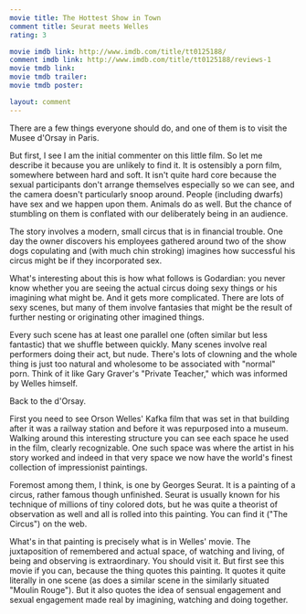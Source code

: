 ```yaml
---
movie title: The Hottest Show in Town
comment title: Seurat meets Welles
rating: 3

movie imdb link: http://www.imdb.com/title/tt0125188/
comment imdb link: http://www.imdb.com/title/tt0125188/reviews-1
movie tmdb link: 
movie tmdb trailer: 
movie tmdb poster: 

layout: comment
---
```


There are a few things everyone should do, and one of them is to visit the Musee d'Orsay in Paris. 

But first, I see I am the initial commenter on this little film. So let me describe it because you are unlikely to find it. It is ostensibly a porn film, somewhere between hard and soft. It isn't quite hard core because the sexual participants don't arrange themselves especially so we can see, and the camera doesn't particularly snoop around. People (including dwarfs) have sex and we happen upon them. Animals do as well. But the chance of stumbling on them is conflated with our deliberately being in an audience.

The story involves a modern, small circus that is in financial trouble. One day the owner discovers his employees gathered around two of the show dogs copulating and (with much chin stroking) imagines how successful his circus might be if they incorporated sex.

What's interesting about this is how what follows is Godardian: you never know whether you are seeing the actual circus doing sexy things or his imagining what might be. And it gets more complicated. There are lots of sexy scenes, but many of them involve fantasies that might be the result of further nesting or originating other imagined things.

Every such scene has at least one parallel one (often similar but less fantastic) that we shuffle between quickly. Many scenes involve real performers doing their act, but nude. There's lots of clowning and the whole thing is just too natural and wholesome to be associated with "normal" porn. Think of it like Gary Graver's "Private Teacher," which was informed by Welles himself.

Back to the d'Orsay.

First you need to see Orson Welles' Kafka film that was set in that building after it was a railway station and before it was repurposed into a museum. Walking around this interesting structure you can see each space he used in the film, clearly recognizable. One such space was where the artist in his story worked and indeed in that very space we now have the world's finest collection of impressionist paintings.

Foremost among them, I think, is one by Georges Seurat. It is a painting of a circus, rather famous though unfinished. Seurat is usually known for his technique of millions of tiny colored dots, but he was quite a theorist of observation as well and all is rolled into this painting. You can find it ("The Circus") on the web.

What's in that painting is precisely what is in Welles' movie. The juxtaposition of remembered and actual space, of watching and living, of being and observing is extraordinary. You should visit it. But first see this movie if you can, because the thing quotes this painting. It quotes it quite literally in one scene (as does a similar scene in the similarly situated "Moulin Rouge"). But it also quotes the idea of sensual engagement and sexual engagement made real by imagining, watching and doing together.
